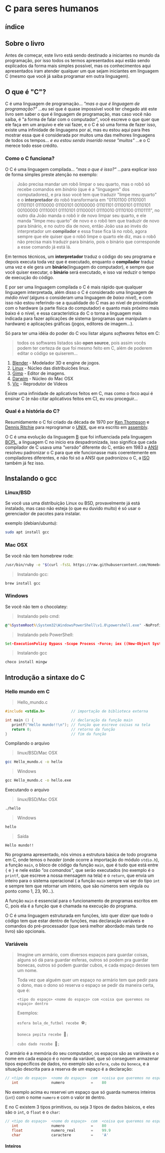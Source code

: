 # C para seres humanos

## índice

## Sobre o livro

Antes de começar, este livro está sendo destinado a iniciantes no mundo da programação, por isso todos os termos apresentados aqui estão sendo explicados da forma mais simples possível, mas os conhecimentos aqui apresentados iram atender qualquer um que sejam iniciantes em linguagem C (mesmo que você já saiba programar em outra linguagem).

## O que é "C"?

C é uma linguagem de programação... _"mas o que é linguagem de programação?"_ ...eu sei que é quase impossível você ter chegado até este livro sem saber o que é linguagem de programação, mas caso você não saiba, é "a forma de falar com o computador", você escreve o que quer que ele faça em um arquivo e ele vai fazer, e o C é só uma forma de fazer isso, existe uma infinidade de linguagens por aí, mas eu estou aqui para lhes mostrar essa que é considerada por muitos uma das melhores linguagens de todos os tempos... _e eu estou sendo inserido nesse "muitos"_ ...e o C merece todo esse crédito.

### Como o C funciona?

O C é uma linguagem compilada... _"mas o que é isso?"_ ...para explicar isso de forma simples preste atenção no exemplo:

> João precisa mandar um robô limpar o seu quarto, mas o robô só recebe comandos em *binário* (que é a "linguagem" dos computadores), e pra isso você tem que traduzir "limpe meu quarto" e o **interpretador** do robô transformaria em "01101100 01101001 01101101 01110000 01100101 00100000 01101101 01100101 01110101 00100000 01110001 01110101 01100001 01110010 01110100 01101111", no outro dia João manda o robô ir de novo limpar seu quarto, e ele manda "limpe meu quarto" de novo e o robô tem que traduzir de novo para binário, e no outro dia de novo, então João usa ao invés do interpretador um **compilador** e essa frase fica lá no robô, agora sempre que ele quiser que o robô limpe o quarto ele diz, mas o robô não precisa mais traduzir para binário, pois o binário que corresponde a esse comando já está lá.

Em termos técnicos, um **interpretador** traduz o código do seu programa e depois executa toda vez que é executado, enquanto o **compilador** traduz uma vez e ele gera um **binário**(linguagem do computador), e sempre que você quiser executar, o **binário** será executado, e isso vai reduzir o tempo de execução do código.

E por ser uma linguagem compilada o C é mais rápido que qualquer linguagem interpretada, além disso o C é considerado uma linguagem de _médio nível_ (alguns o consideram uma linguagem de _baixo nível_), e com isso não estou referindo-se a quualidade do C mas ao nível de proximidade com o hardware (a parte física do computador) e quanto mais próximo mais baixo é o nível, e essa característica do C o torna a linguagem mais indicada para fazer aplicações de sistema (programas que manipulam o hardware) e aplicações gráficas (jogos, editores de imagem...).

Só para ter uma idéia do poder do C vou listar alguns _softwares_ feitos em C:
> todos os softwares listados são **open source**, pois assim vocês podem ter certeza de que foi mesmo feito em C, além de poderem editar o código se quiserem...

1. [Blender](http://blender.org)                - Modelador 3D e engine de jogos.
2. [Linux](http://kernel.org)                   - Núcleo das distribuicões linux.
3. [Gimp](http://gimp.org)                      - Editor de imagens.
4. [Darwim](http://github.com/apple/darwin-xnu) - Núcleo do Mac OSX
5. [Vlc](http://www.videolan.org/vlc/)          - Reprodutor de Vídeos

Existe uma infinidade de aplicativos feitos em C, mas como o foco aqui é ensinar C (e não citar aplicativos feitos em C), eu vou proceguir...

### Qual é a história do C?

Resumidamente o C foi criado da década de 1970 por [Ken Thompson](https://pt.wikipedia.org/wiki/Ken_Thompson) e [Dennis Ritchie](https://pt.wikipedia.org/wiki/Dennis_Ritchie) para reprogramar o [UNIX](https://pt.wikipedia.org/wiki/Unix), que era escrito em [assembly](https://pt.wikipedia.org/wiki/Linguagem_assembly).

O C é uma evolução da linguagem [B](https://pt.wikipedia.org/wiki/B_(linguagem_de_programa%C3%A7%C3%A3o)) que foi influenciada pela linguagem [BCPL](https://pt.wikipedia.org/wiki/BCPL), a linguagem C no início era despadronizada, isso significa que cada compilador de C usava uma _"versão"_ diferente do C, então em 1983 a [ANSI](https://pt.wikipedia.org/wiki/American_National_Standards_Institute) resolveu padronizar o C para que ele funcionasse mais coerentemente em compiladores diferentes, e não foi só a ANSI que padronizou o C, a [ISO](https://pt.wikipedia.org/wiki/ISO) também já fez isso.

## Instalando o gcc

### Linux/BSD

Se você usa uma distribuição Linux ou BSD, provavelmente já está instalado, mas caso não esteja (o que eu duvido muito) é só usar o gerenciador de pacotes para instalar.

exemplo (debian/ubuntu):
```sh
sudo apt install gcc
```

### Mac OSX

Se você não tem homebrew rode:

```sh
/usr/bin/ruby -e "$(curl -fsSL https://raw.githubusercontent.com/Homebrew/install/master/install)"
```

> Instalando gcc:

```sh
brew install gcc
```

### Windows

Se você não tem o chocolatey:

> Instalando pelo cmd:
```bat
@"%SystemRoot%\System32\WindowsPowerShell\v1.0\powershell.exe" -NoProfile -InputFormat None -ExecutionPolicy Bypass -Command "iex ((New-Object System.Net.WebClient).DownloadString('https://chocolatey.org/install.ps1'))" && SET "PATH=%PATH%;%ALLUSERSPROFILE%\chocolatey\bin"
```
> Instalando pelo PowerShell:
```bat
Set-ExecutionPolicy Bypass -Scope Process -Force; iex ((New-Object System.Net.WebClient).DownloadString('https://chocolatey.org/install.ps1'))
```

> Instalando gcc
```bat
choco install mingw
```

## Introdução a sintaxe do C


### Hello mundo em C

> Hello_mundo.c
>
```C
#include <stdio.h>            // importação de biblioteca externa

int main () {                 // declaração da função main
   printf("Hello mundo!!\n"); // função que escreve coisas na tela
   return 0;                  // retorno da função
}                             // fim da função
```
>

Compilando o arquivo

> linux/BSD/Mac OSX
```sh
gcc Hello_mundo.c -o hello
```
> Windows
```bat
gcc Hello_mundo.c -o hello.exe
```

Executando o arquivo

> linux/BSD/Mac OSX
```sh
./hello
```
> Windows
```bat
hello
```
>
> Saída
```
Hello mundo!!
```
>

No programa apresentado, nós vimos a estrutura básica de todo programa em C, onde temos o _header_ (onde ocorre a importação do módulo `stdio.h`), a função `main`, o bloco de código da função `main`, que é tudo que está entre `{` e `}` e nele estão _"os comandos"_, que serão executados (no exemplo é o `printf`, que escreve a nossa mensagem na tela) e o `return`, que envia um inteiro para o sistema operacional ( a função `main` sempre vai ser do tipo `int` e sempre tem que retornar um inteiro, que são números sem vírgula ou ponto como 1, 23, 90...).

A função `main` é essencial para o funcionamento de programas escritos em C, pois ela é a função que é chamada na execução do programa.

O C é uma linguagem estruturada em funções, isto quer dizer que todo o código tem que estar dentro de funções, mas declaração variáveis e comandos do pré-processador (que será melhor abordado mais tarde no livro) são opcionais.

### Variáveis

> Imagine um armário, com diversos espaços para guardar coisas, alguns só dá para guardar esferas, outros só podem pra guardar bonecas, outros só podem guardar cubos, e cada espaço desses tem um nome.
>
> Toda vez que alguém quer um espaço no armário tem que pedir para o dono, mas o dono só reserva o espaço se pedir da maneira certa, que é:
>
>`<tipo do espaço> <nome do espaço> com <coisa que queremos no espaço> dentro`
>
> Exemplos:
>
> `esfera bola_de_futbol recebe `:soccer:`;`
>
> `boneca pepita recebe `:dolls:`;`
>
> `cubo dado recebe `:game_die:`;`

O armário é a memória do seu computador, os espaços são as variáveis e o nome em cada espaço é o nome da variável, que só conseguem armazenar tipos expecíficos de dados, no exemplo são `esfera`, `cubo` ou `boneca`, e a situação descrita para a reserva de um espaço é a declaração:

```C
// <tipo do espaço>  <nome do espaço>  com  <coisa que queremos no espaço> dentro
   int               numero            =    80                                  ;
```

No exemplo acima eu reservei um espaço que só guarda numeros inteiros (`int`) com o nome `numero` e com o valor `80` dentro.

E no C existem 3 tipos primitivos, ou seja 3 tipos de dados básicos, e eles são o `int`, o `float` e o `char`:

```C
// <tipo do espaço>  <nome do espaço>  com  <coisa que queremos no espaço> dentro
   int               numero            =    80                                  ;
   float             numero_real       =    99.9                                ;
   char              caractere         =    'A'                                 ;
```

#### Inteiros


